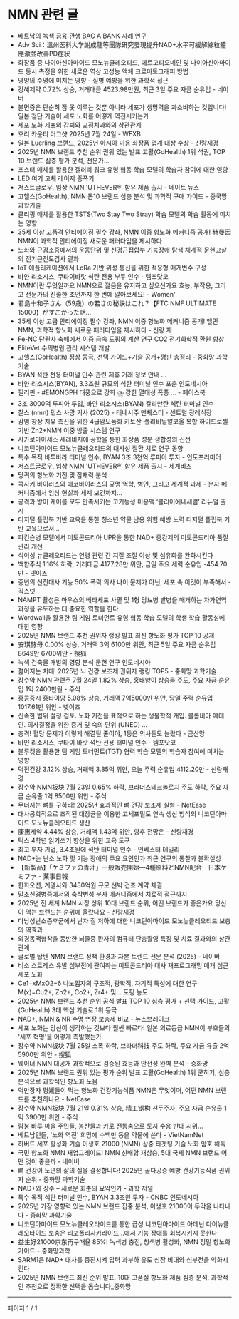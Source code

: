 # NMN 관련 글

- 베트남의 녹색 금융 관행 BAC A BANK 사례 연구
- Adv Sci：溫州医科大学謝成龍等團隊研究發現提升NAD+水平可緩解線粒體應激並改善PD症状
- 화장품 중 나이아신아마이드 모노뉴클레오티드, 에르고티오네인 및 나이아신아마이드 동시 측정을 위한 새로운 역상 고성능 액체 크로마토그래피 방법
- 영양의 수명에 미치는 영향 - 질병 예방을 위한 과학적 접근
- 강혜제약 0.72% 상승, 거래대금 4523.98만원, 최근 3일 주요 자금 순유입 - 네이버
- 불면증은 단순히 잠 못 이루는 것뿐 아니라 세포가 생명력을 과소비하는 것입니다! 일본 첨단 기술이 세포 노화를 어떻게 역전시키는가
- 세포 노화 세포의 감퇴와 교정치과와의 상관관계
- 호리 카운티 머그샷 2025년 7월 24일 - WFXB
- 일본 Luerling 브랜드, 2025년 아시아 미용 화장품 업계 대상 수상 - 신랑재경
- 2025년 NMN 브랜드 추천 순위 권위 있는 발표 고활(GoHealth) 1위 석권, TOP 10 브랜드 심층 평가 분석, 전문가…
- 포스터 매체를 활용한 갤러리 워크 유형 협동 학습 모델의 학습자 참여에 대한 영향
- LED 여기 고체 레이저 증폭기
- 저스트글로우, 임상 NMN 'UTHEVER®' 함유 제품 출시 - 네이트 뉴스
- 고헬스(GoHealth), NMN 톱10 브랜드 심층 분석 및 과학적 구매 가이드 - 중국망 과학기술
- 클리핑 매체를 활용한 TSTS(Two Stay Two Stray) 학습 모델의 학습 활동에 미치는 영향
- 35세 이상 고품격 안티에이징 필수 강좌, NMN 이중 항노화 메커니즘 공개! 赫曼因 NMN이 과학적 안티에이징 새로운 패러다임을 제시하다
- 노화와 근감소증에서의 운동단위 및 신경근접합부 기능장애 탐색 체계적 문헌고찰의 전기근전도검사 결과
- IoT 애플리케이션에서 LoRa 기반 위성 통신을 위한 적응형 매개변수 구성
- 바얀 리소시스, 쿠타이바랏 석탄 전용 부두 인수 - 템포닷코
- NMN이란 무엇일까요 NMN으로 젊음을 유지하고 싶으신가요 효능, 부작용, 그리고 전문가의 진솔한 조언까지 한 번에 알아보세요! - Women'
- 君島十和子さん（59歳）の若さの秘訣はこれ？【FTC NMF ULTIMATE 15000】がすごかった話…
- 35세 이상 고급 안티에이징 필수 강좌, NMN 이중 항노화 메커니즘 공개! 헬먼 NMN, 과학적 항노화 새로운 패러다임을 제시하다 - 신랑 재
- Fe-NC 단원자 촉매에서 이중 금속 도핑의 계산 연구 CO2 전기화학적 환원 향상
- EliteVet 수의병원 관리 시스템 개발
- 고헬스(GoHealth) 정상 등극, 선택 가이드+기술 공개+평판 총정리 - 중화망 과학기술
- BYAN 석탄 전용 터미널 인수 관련 제휴 거래 정보 안내 ...
- 바얀 리소시스(BYAN), 3.3조원 규모의 석탄 터미널 인수  포춘 인도네시아
- 필리핀 - #EMONGPH 태풍으로 강화 ⛈️ 강한 열대성 폭풍 ... - 페이스북
- 3조 3000억 루피아 투입, 바얀 리소시스(BYAN) 칼리만탄 석탄 터미널 인수
- 찰스 (nmn) 민스 사망 기사 (2025) - 테네시주 맨체스터 - 센트럴 장례식장
- 감염 창상 치유 촉진을 위한 4급암모늄화 키토산-폴리비닐알코올 복합 하이드로젤 기반 Zn2+NMN 이중 방출 시스템 연구
- 사카로마이세스 세레비지애 공학을 통한 화장품 성분 생합성의 진전
- 니코틴아마이드 모노뉴클레오티드의 대사성 질환 치료 연구 동향
- 특수 목적 바투바라 터미널 인수, BYAN 3조 3천억 루피아 투자 - 인도프리미어
- 저스트글로우, 임상 NMN 'UTHEVER®' 함유 제품 출시 - 세계비즈
- 당귀의 항노화 기전 및 잠재력 분석
- 콕사키 바이러스와 에코바이러스의 규명 역학, 병인, 그리고 세계적 과제 - 분자 메커니즘에서 임상 현실과 세계 보건까지…
- 공격과 방어 케어를 모두 만족시키는 고기능성 미용액 ‘클리어에네세럼’ 리뉴얼 출시
- 디지털 플립북 기반 교육을 통한 청소년 약물 남용 위험 예방 노력 디지털 플립북 기반 교육으로서…
- 파킨슨병 모델에서 미토콘드리아 UPR을 통한 NAD+ 증강제의 미토콘드리아 품질 관리 개선
- 식이성 뉴클레오티드는 연령 관련 간 지질 조절 이상 및 섬유화를 완화시킨다
- 백합주식 1.16% 하락, 거래대금 4177.28만 위안, 금일 주요 세력 순유입 -454.70만 - 넷이즈
- 중년의 신진대사 기능 50% 폭락 의사 나이 문제가 아닌, 세포 속 이것이 부족해서 - 긱스넷
- NAMPT 활성은 마우스의 베타세포 사멸 및 1형 당뇨병 발병을 매개하는 자가면역 과정을 유도하는 데 중요한 역할을 한다
- Wordwall을 활용한 팀 게임 토너먼트 유형 협동 학습 모델의 학생 학습 활동성에 대한 영향
- 2025년 NMN 브랜드 추천 권위자 랭킹 발표 최신 항노화 평가 TOP 10 공개
- 安琪酵母 0.00% 상승, 거래액 3억 6100만 위안, 최근 5일 주요 자금 순유입 8649만 6700위안 - 搜狐
- 녹색 건축물 개발의 영향 분석 문헌 연구 인도네시아
- 젊어지는 치매! 2025년 뇌 건강 보조제 권위자 랭킹 TOP5 - 중화망 과학기술
- 장수약 NMN 관련주 7월 24일 1.82% 상승, 홍태양이 상승을 주도, 주요 자금 순유입 1억 2400만원 - 주식
- 홍콩증시 홍타이양 5.08% 상승, 거래액 7억5000만 위안, 당일 주력 순유입 1017.61만 위안 - 넷이즈
- 신속한 범위 설정 검토. 노화 기전을 표적으로 하는 생물학적 개입. 콜롬비아 메데인. 의사결정을 위한 증거 및 숙의 단위 (UNED) …
- 충격! 혈당 문제가 이렇게 해결될 줄이야, 1등은 의사들도 놀랐다 - 금산망
- 바얀 리소시스, 쿠타이 바랏 석탄 전용 터미널 인수 - 템포닷코
- 블루켓을 활용한 팀 게임 토너먼트(TGT) 협력 학습 모델의 학습자 참여에 미치는 영향
- 덕전건강 3.12% 상승, 거래액 3.85억 위안, 오늘 주력 순유입 4112.20만 - 신랑재경
- 장수약 NMN板块 7월 23일 0.65% 하락, 브라더스테크놀로지 주도 하락, 주요 자금 순유출 1억 8500만 위안 - 주식
- 무너지는 뼈를 구하라! 2025년 효과적인 뼈 건강 보조제 실험 - NetEase
- 대사공학적으로 조작된 대장균을 이용한 고세포밀도 연속 생산 방식의 니코틴아마이드 모노뉴클레오티드 생산
- 康惠제약 4.44% 상승, 거래액 1.43억 위안, 향후 전망은 - 신랑재경
- 틱스 4학년 읽기쓰기 향상을 위한 교육 도구
- 최고 부자 기업, 3.4조원에 석탄 터미널 인수 - 인베스터 데일리
- NAD+는 난소 노화 및 기능 장애의 주요 요인인가 최근 연구의 통찰과 불확실성
- 【新製品】「ケミファの青汁」一般販売開始―4種原料とNMN配合　日本ケミファ - 薬事日報
- 한화오션, 계열사와 3480억원 규모 선박 건조 계약 체결
- 말초신경병증에서의 축삭변성 분자 메커니즘에서 치료적 접근까지
- 2025년 전 세계 NMN 시장 상위 10대 브랜드 순위, 어떤 브랜드가 좋은가요 당신이 먹는 브랜드는 순위에 올랐나요 - 신랑재경
- 다낭성난소증후군에서 난자 질 저하에 대한 니코틴아마이드 모노뉴클레오티드 보충의 역효과
- 외경동맥협착을 동반한 뇌졸중 환자의 컴퓨터 단층촬영 특징 및 치료 결과와의 상관관계
- 글로벌 탑텐 NMN 브랜드 정책 환경과 자본 트렌드 전문 분석 (2025) - 네이버
- 비소 스트레스 유발 심부전에 관여하는 미토콘드리아 대사 재프로그래밍 매개 심근 세포 노화
- Ce1−xMxO2−δ 나노입자의 구조적, 광학적, 자기적 특성에 대한 연구 M(x)=Cu2+, Zn2+, Co2+, Zr4+ 및…  도핑 농도 
- 2025년 NMN 브랜드 추천 순위 공식 발표 TOP 10 심층 평가 + 선택 가이드, 고활(GoHealth) 3대 핵심 기술로 1위 등극
- NAD+, NMN & NR 수명 연장 보충제 비교 - 뉴스브레이크
- 세포 노화는 당신이 생각하는 것보다 훨씬 빠르다! 일본 의료등급 NMN이 부호들의 '세포 혁명'을 어떻게 촉발했는가
- 장수약 NMN板块 7월 25일 소폭 하락, 브라더科技 주도 하락, 주요 자금 유출 2억 5900만 위안 - 搜狐
- 웨이너 NMN 대공개 과학적으로 검증된 효능과 안전성 완벽 분석 - 중화망
- 2025년 NMN 브랜드 권위 있는 평가 순위 발표 고활(GoHealth) 1위 굳히기, 심층 분석으로 과학적인 항노화 도움
- 억만장자 명媛들이 먹는 항노화 건강기능식품 NMN은 무엇이며, 어떤 NMN 브랜드를 추천하나요 - NetEase
- 장수약 NMN板块 7월 21일 0.31% 상승, 精工钢构 선두주자, 주요 자금 순유출 1억 3900만 위안 - 주식
- 람붕 바루 마을 주민들, 농산물과 카로 전통춤으로 토지 수용 반대 시위...
- 베트남인들, '노화 역전' 희망에 수백만 동을 약물에 쓴다 - VietNamNet
- 하버드 세포 활성화 기술 이생호 21000 (NMN) 삼중 타겟팅 기술 노화 암호 해독
- 국민 항노화 NMN 재업그레이드! NMN 신배합 재상승, 5대 국제 NMN 브랜드 어떤 것이 좋을까 - 네이버
- 뼈 건강이 노년의 삶의 질을 결정합니다! 2025년 골다공증 예방 건강기능식품 권위자 순위 - 중화망 과학기술
- NAD+와 장수 – 새로운 회춘의 묘약인가 - 과학 저널
- 특수 목적 석탄 터미널 인수, BYAN 3.3조원 투자 - CNBC 인도네시아
- 2025년 가장 영향력 있는 NMN 브랜드 집중 분석, 이생호 21000이 두각을 나타내다 - 중화망 과학기술
- 니코틴아마이드 모노뉴클레오타이드를 통한 급성 니코틴아마이드 아데닌 다이뉴클레오타이드 보충은 리포폴리사카라이드…에서 기능 장애를 회복시키지 못한다
- 益生好21000京东再구매율 85%! 녹색병 충전, 청색병 활성화, NMN 정밀 항노화 가이드 - 중화망과학
- SARM1은 NAD+ 대사를 증진시켜 압력 과부하 유도 심장 비대와 심부전을 악화시킨다
- 2025년 NMN 브랜드 최신 순위 발표, 10대 고품질 항노화 제품 심층 분석, 과학적인 추천으로 정확한 선택을 돕습니다_중화망

---
페이지 1 / 1